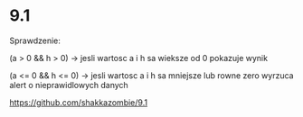 # 9.1

Sprawdzenie:

(a > 0 && h > 0) -> jesli wartosc a i h sa wieksze od 0 pokazuje wynik

(a <= 0 && h <= 0) -> jesli wartosc a i h sa mniejsze lub rowne zero wyrzuca alert o nieprawidlowych danych


https://github.com/shakkazombie/9.1


